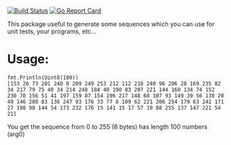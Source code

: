 [![Build Status](https://travis-ci.org/Sepuka/gonerator.svg?branch=master)](https://travis-ci.org/Sepuka/gocademy)
[![Go Report Card](https://goreportcard.com/badge/github.com/Sepuka/gonerator)](https://goreportcard.com/report/github.com/Sepuka/gonerator)

This package useful to generate some sequences which you can use for unit tests, your programs, etc...

Usage:
=====
```
fmt.Println(Uint8(100))
[153 26 73 201 240 0 209 249 253 212 112 218 240 96 206 28 169 235 82 34 217 79 75 40 34 214 248 184 40 190 83 207 221 144 160 134 74 152 230 70 156 51 41 197 159 87 154 196 217 148 68 107 93 149 39 56 138 20 49 146 208 83 136 247 93 176 33 77 8 109 62 221 206 254 179 63 242 171 27 198 90 144 54 173 232 176 15 141 15 17 57 19 88 255 137 147 221 54 21]
```
You get the sequence from 0 to 255 (8 bytes) has length 100 numbers (arg0)